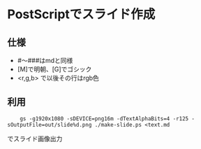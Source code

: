 # PostScriptでスライド作成

## 仕様

- \#〜\###はmdと同様
- \[M]で明朝、\[G]でゴシック
- \<r,g,b> で以後その行はrgb色

## 利用

```shell
    gs -g1920x1080 -sDEVICE=png16m -dTextAlphaBits=4 -r125 -sOutputFile=out/slide%d.png ./make-slide.ps <text.md
```
でスライド画像出力
